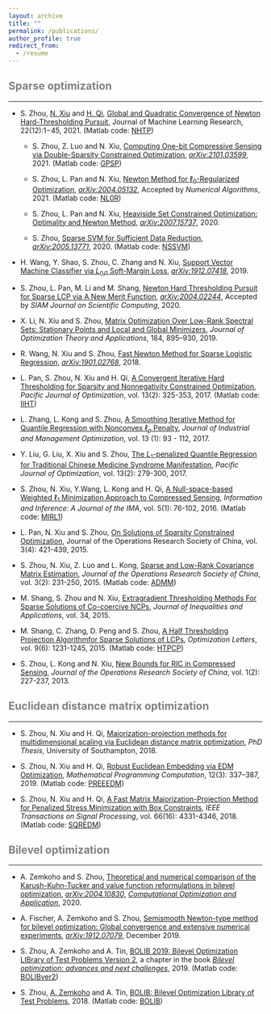 ```yaml
---
layout: archive
title: ""
permalink: /publications/
author_profile: true
redirect_from:
  - /resume
---
```



## <span style="color:grey">Sparse optimization</span>
---

* S. Zhou, [N. Xiu](http://en.sci.njtu.edu.cn/Faculty/phdsupervisor/12002.htm) and [H. Qi](http://www.personal.soton.ac.uk/hdqi/), [Global and Quadratic Convergence of Newton Hard-Thresholding Pursuit](https://jmlr.org/papers/v22/19-026.html),  Journal of Machine Learning Research, 22(12):1−45, 2021. (Matlab code: [NHTP](https://github.com/ShenglongZhou/NHTPver2))


  * S. Zhou, Z. Luo and N. Xiu, [Computing One-bit Compressive Sensing via Double-Sparsity Constrained Optimization](https://www.researchgate.net/publication/348371863), [*arXiv:2101.03599*](https://arxiv.org/abs/2101.03599),  2021. (Matlab code: [GPSP](https://github.com/ShenglongZhou/GPSP)) 
  
  * S. Zhou, L. Pan and N. Xiu, [Newton Method  for $\ell_0$-Regularized Optimization](https://www.researchgate.net/publication/340563338), [*arXiv:2004.05132*](https://arxiv.org/abs/2004.05132), Accepted by *Numerical Algorithms*, 2021. (Matlab code: [NL0R](https://github.com/ShenglongZhou/NL0R)) 
  
  * S. Zhou, L. Pan and N. Xiu, [Heaviside Set Constrained Optimization: Optimality and Newton Method](https://www.researchgate.net/publication/343362652), [*arXiv:2007.15737*](https://arxiv.org/abs/2007.15737), 2020.
  
  * S. Zhou, [Sparse SVM for Sufficient Data Reduction](https://www.researchgate.net/publication/341883040), [*arXiv:2005.13771*](https://arxiv.org/abs/2005.13771), 2020. (Matlab code: [NSSVM](https://github.com/ShenglongZhou/NSSVM))
  

* H. Wang, Y. Shao, S. Zhou, C. Zhang and N. Xiu, [Support Vector Machine Classifier via $L_{0/1}$ Soft-Margin Loss](https://www.researchgate.net/publication/338717629_Support_Vector_Machine_Classifier_via_L_01_Soft-Margin_Loss), [*arXiv:1912.07418*](https://arxiv.org/abs/1912.07418), 2019. 

* S. Zhou, L. Pan, M. Li and M. Shang, [Newton Hard Thresholding Pursuit for Sparse LCP via A New Merit Function](https://www.researchgate.net/publication/337948990), [*arXiv:2004.02244*](https://arxiv.org/abs/2004.02244), Accepted by *SIAM Journal on Scientific Computing*, 2020. 

* X. Li, N. Xiu and S. Zhou, [Matrix Optimization Over Low-Rank Spectral Sets: Stationary Points and Local and Global Minimizers](https://link.springer.com/article/10.1007%2Fs10957-019-01606-8), *Journal of Optimization Theory and Applications*, 184, 895–930, 2019. 



*  R. Wang, N. Xiu and S. Zhou, [Fast Newton Method for Sparse Logistic Regression](https://www.researchgate.net/publication/330224305), [*arXiv:1901.02768*](https://arxiv.org/abs/1901.02768), 2018.
 
 * L. Pan, S. Zhou, N. Xiu and H. Qi, [A Convergent Iterative Hard Thresholding for Sparsity and Nonnegativity
Constrained Optimization](https://www.researchgate.net/publication/299519906), *Pacific Journal of Optimization*, vol. 13(2): 325-353, 2017. (Matlab code:  [IIHT](https://github.com/ShenglongZhou/IIHT))

* L. Zhang, L. Kong and S. Zhou, [A Smoothing Iterative Method for Quantile Regression with Nonconvex
$\ell_p$ Penalty](https://aimsciences.org/article/doi/10.3934/jimo.2016006), *Journal of Industrial and Management Optimization*, vol. 13 (1): 93 - 112, 2017.

* Y. Liu, G. Liu, X. Xiu and S. Zhou, [The $L_1$-penalized Quantile Regression for Traditional Chinese
Medicine Syndrome Manifestation](http://www.ybook.co.jp/online2/oppjo/vol13/p279.html), *Pacific Journal of Optimization*, vol. 13(2): 279-300, 2017.

* S. Zhou, N. Xiu, Y.Wang, L. Kong and H. Qi, [A Null-space-based Weighted $\ell_1$ Minimization Approach
 to Compressed Sensing](https://academic.oup.com/imaiai/article/5/1/76/2357109), *Information and Inference: A Journal of the IMA*, vol. 5(1): 76-102, 2016. (Matlab code:  [MIRL1](https://github.com/ShenglongZhou/MIRL1))

* L. Pan, N. Xiu and S. Zhou, [On Solutions of Sparsity Constrained Optimization](https://link.springer.com/article/10.1007/s40305-015-0101-3), Journal of the Operations Research Society of China, vol. 3(4): 421-439, 2015.

* S. Zhou, N. Xiu, Z. Luo and L. Kong, [Sparse and Low-Rank Covariance Matrix Estimation](https://link.springer.com/article/10.1007/s40305-014-0058-7), *Journal of the Operations Research Society of China*, vol. 3(2): 231-250, 2015. (Matlab code:  [ADMM](https://github.com/ShenglongZhou/ADMM))

* M. Shang, S. Zhou and N. Xiu, [Extragradient Thresholding Methods For Sparse Solutions of Co-coercive
NCPs](https://journalofinequalitiesandapplications.springeropen.com/articles/10.1186/s13660-015-0551-5), *Journal of Inequalities and Applications*, vol. 34, 2015.

* M. Shang, C. Zhang, D. Peng and S. Zhou, [A Half Thresholding Projection Algorithmfor Sparse Solutions
of LCPs](https://www.infona.pl/resource/bwmeta1.element.springer-doi-10_1007-S11590-014-0834-7), *Optimization Letters*, vol. 9(6): 1231-1245, 2015. (Matlab code:  [HTPCP](https://github.com/ShenglongZhou/HTPCP))

* S. Zhou, L. Kong and N. Xiu, [New Bounds for RIC in Compressed Sensing](https://link.springer.com/article/10.1007/s40305-013-0013-z), *Journal of the Operations Research Society of China*, vol. 1(2): 227-237, 2013.




## <span style="color:grey">Euclidean distance matrix optimization </span> 
---
* S. Zhou, N. Xiu and H. Qi, [Majorization-projection methods for multidimensional scaling via Euclidean distance matrix optimization](https://eprints.soton.ac.uk/429739/), *PhD Thesis*, University of Southampton, 2018. 

* S. Zhou, N. Xiu and H. Qi, [Robust Euclidean Embedding via EDM Optimization](https://link.springer.com/article/10.1007/s12532-019-00168-0), *Mathematical Programming Computation*, 12(3): 337–387, 2019. (Matlab code: [PREEEDM](https://github.com/ShenglongZhou/PREEEDM))

* S. Zhou, N. Xiu and H. Qi, [A Fast Matrix Majorization-Projection Method for Penalized Stress Minimization
with Box Constraints](https://ieeexplore.ieee.org/document/8399531), *IEEE Transactions on Signal Processing*, vol. 66(16): 4331-4346, 2018. (Matlab code: [SQREDM](https://github.com/ShenglongZhou/SQREDM))



## <span style="color:grey">Bilevel optimization </span>
---
* A. Zemkoho and S. Zhou, [Theoretical and numerical comparison of the Karush-Kuhn-Tucker and value function reformulations in bilevel optimization](https://www.researchgate.net/publication/340769764), [*arXiv:2004.10830*]( https://arxiv.org/abs/2004.10830),  [*Computational Optimization and Application*](https://doi.org/10.1007/s10589-020-00250-7), 2020.

* A. Fischer, A. Zemkoho and S. Zhou, [Semismooth Newton-type method for bilevel optimization: Global convergence and extensive numerical experiments](https://www.researchgate.net/publication/337943979), [*arXiv:1912.07079*](https://arxiv.org/abs/1912.07079), December 2019. 


* S. Zhou, A. Zemkoho and A. Tin, [BOLIB 2019: Bilevel Optimization LIBrary
of Test Problems Version 2](https://biopt.github.io/files/Paper.pdf), a chapter in the book [*Bilevel optimization: advances and next challenges*](https://www.springer.com/gp/book/9783030521189), 2019. (Matlab code: [BOLIBver2](https://biopt.github.io/bolib/))

* S. Zhou, [A. Zemkoho](http://www.southampton.ac.uk/~abz1e14/)  and A. Tin, [BOLIB: Bilevel Optimization Library of Test Problems](https://arxiv.org/abs/1812.00230), 2018. (Matlab code: [BOLIB](https://github.com/ShenglongZhou/BOLIB))

